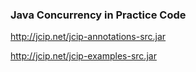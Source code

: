 ### Java Concurrency in Practice Code
http://jcip.net/jcip-annotations-src.jar

http://jcip.net/jcip-examples-src.jar